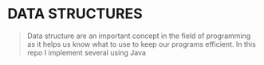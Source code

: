 # DATA STRUCTURES

> Data structure are an important concept in the field of programming as it helps us know what to use to keep our programs efficient.
> In this repo I implement several using Java
